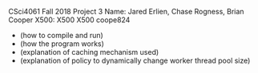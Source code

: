 CSci4061 Fall 2018 Project 3
Name: Jared Erlien, Chase Rogness, Brian Cooper
X500:     X500          X500         coope824

- (how to compile and run)
- (how the program works)
- (explanation of caching mechanism used)
- (explanation of policy to dynamically change worker thread pool size)
